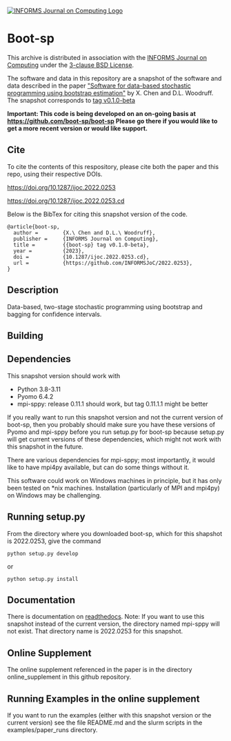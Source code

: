 [![INFORMS Journal on Computing Logo](https://INFORMSJoC.github.io/logos/INFORMS_Journal_on_Computing_Header.jpg)](https://pubsonline.informs.org/journal/ijoc)

# Boot-sp

This archive is distributed in association with the [INFORMS Journal on
Computing](https://pubsonline.informs.org/journal/ijoc) under the [3-clause BSD License](LICENSE).

The software and data in this repository are a snapshot of the software and data
described in the paper
["Software for data-based stochastic programming using bootstrap estimation"](https://doi.org/10.128/ijoc.2022.0253) by X. Chen and D.L. Woodruff.
The snapshot corresponds to [tag v0.1.0-beta](https://github.com/boot-sp/boot-sp/releases/tag/v0.1.0-beta)


**Important: This code is being developed on an on-going basis at 
https://github.com/boot-sp/boot-sp Please go there if you would like to
get a more recent version or would like support.**

## Cite

To cite the contents of this respository, please cite both the paper and this repo, using their respective DOIs.

https://doi.org/10.1287/ijoc.2022.0253

https://doi.org/10.1287/ijoc.2022.0253.cd

Below is the BibTex for citing this snapshot version of the code.

```
@article{boot-sp,
  author =        {X.\ Chen and D.L.\ Woodruff},
  publisher =     {INFORMS Journal on Computing},
  title =         {{boot-sp} tag v0.1.0-beta},
  year =          {2023},
  doi =           {10.1287/ijoc.2022.0253.cd},
  url =           {https://github.com/INFORMSJoC/2022.0253},
}  
```

## Description

Data-based, two-stage stochastic programming using bootstrap and bagging for confidence intervals.

## Building

## Dependencies

This snapshot version should work with

- Python 3.8-3.11
- Pyomo 6.4.2
- mpi-sppy: release 0.11.1 should work, but tag 0.11.1.1 might be better

If you really want to run this snapshot version and not the current version of boot-sp, then
you probably should make sure you have these versions of Pyomo and mpi-sppy
before you run setup.py for boot-sp because setup.py will get current versions of these
dependencies, which might not work with this snapshot in the future.

There are various dependencies for mpi-sppy; most importantly, it would like to have mpi4py available, but can do some things without it.

This software could work on Windows machines in principle, but it has only been tested on *nix machines.
Installation (particularly of MPI and mpi4py) on Windows may be challenging.

## Running setup.py

From the directory where you downloaded boot-sp, which for this shapshot is 2022.0253,
give the command

```
python setup.py develop
```

or

```
python setup.py install
```

## Documentation

There is documentation on [readthedocs](https://boot-sp.readthedocs.io/en/latest/). Note: If
you want to use this snapshot instead of the current version, the directory named
mpi-sppy will not exist. That directory name is 2022.0253 for this snapshot.

## Online Supplement

The online supplement referenced in the paper is in the directory online_supplement in this
github repository.

## Running Examples in the online supplement

If you want to run the examples (either with this snapshot version or the current version)
see the file README.md and the slurm scripts in the examples/paper_runs directory.



